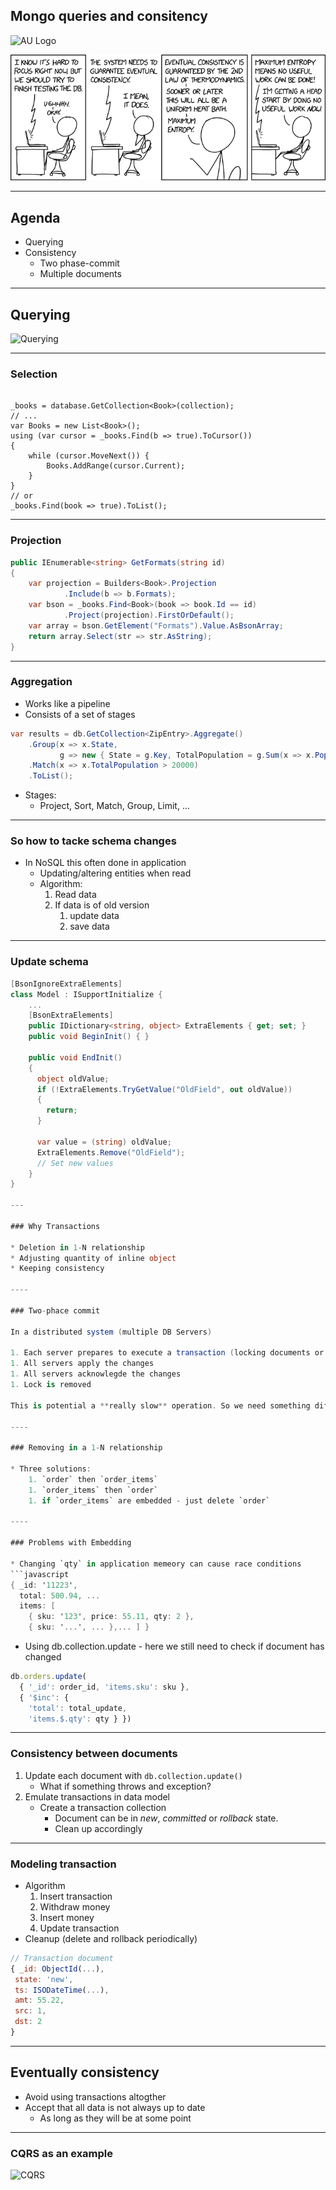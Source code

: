 <!-- .slide: data-background="#003d73" -->
## Mongo queries and consitency

![AU Logo](./../img/aulogo_uk_var2_white.png "AU Logo") <!-- .element style="width: 200px; position: fixed; bottom: 50px; left: 50px" -->

![Eventually consistency](./img/eventual_consistency.png) <!-- .element: style="height: 200px" -->

----

## Agenda

* Querying
* Consistency
    * Two phase-commit
    * Multiple documents

---

## Querying

![Querying](./img/querying.png "")

----

### Selection


```csharp[4-10|12]

_books = database.GetCollection<Book>(collection);
// ...
var Books = new List<Book>();
using (var cursor = _books.Find(b => true).ToCursor())
{
    while (cursor.MoveNext()) {
        Books.AddRange(cursor.Current);
    }
}
// or
_books.Find(book => true).ToList();
```

----

### Projection

```csharp [3-4|5-6|7]
public IEnumerable<string> GetFormats(string id)
{
    var projection = Builders<Book>.Projection
            .Include(b => b.Formats);
    var bson = _books.Find<Book>(book => book.Id == id)
            .Project(projection).FirstOrDefault();
    var array = bson.GetElement("Formats").Value.AsBsonArray;
    return array.Select(str => str.AsString);
}
```

----

### Aggregation

* Works like a pipeline
* Consists of a set of stages
```csharp
var results = db.GetCollection<ZipEntry>.Aggregate()
    .Group(x => x.State,
           g => new { State = g.Key, TotalPopulation = g.Sum(x => x.Population) } )
    .Match(x => x.TotalPopulation > 20000)
    .ToList();
```
* Stages:
    * Project, Sort, Match, Group, Limit, ...

----


### So how to tacke schema changes

* In NoSQL this often done in application
    * Updating/altering entities when read
    * Algorithm:
        1. Read data
        2. If data is of old version
            1. update data
            2. save data

----

### Update schema


```csharp [1|4-5|6-8|10-18]
[BsonIgnoreExtraElements]
class Model : ISupportInitialize {
    ...
    [BsonExtraElements]
    public IDictionary<string, object> ExtraElements { get; set; }
    public void BeginInit() { }
    
    public void EndInit()
    {
      object oldValue;
      if (!ExtraElements.TryGetValue("OldField", out oldValue))
      {
        return;
      }
    
      var value = (string) oldValue;
      ExtraElements.Remove("OldField");
      // Set new values
    }
}

---

### Why Transactions

* Deletion in 1-N relationship
* Adjusting quantity of inline object
* Keeping consistency

----

### Two-phace commit

In a distributed system (multiple DB Servers)

1. Each server prepares to execute a transaction (locking documents or collections)
1. All servers apply the changes
1. All servers acknowlegde the changes
1. Lock is removed

This is potential a **really slow** operation. So we need something different

----

### Removing in a 1-N relationship

* Three solutions:
    1. `order` then `order_items`
    1. `order_items` then `order`
    1. if `order_items` are embedded - just delete `order`

----

### Problems with Embedding

* Changing `qty` in application memeory can cause race conditions
```javascript
{ _id: '11223',
  total: 500.94, ...
  items: [
    { sku: '123', price: 55.11, qty: 2 },
    { sku: '...', ... },... ] }
```
* Using db.collection.update - here we still need to check if document has changed
```javascript
db.orders.update(
  { '_id': order_id, 'items.sku': sku },
  { '$inc': {
    'total': total_update,
    'items.$.qty': qty } })
```

----

### Consistency between documents

1. Update each document with `db.collection.update()`
    * What if something throws and exception?
1. Emulate transactions in data model
    * Create a transaction collection
        * Document can be in *new*, *committed* or *rollback* state.
        * Clean up accordingly

----

### Modeling transaction

* Algorithm
    1. Insert transaction
    1. Withdraw money
    1. Insert money
    1. Update transaction
* Cleanup (delete and rollback periodically)
```javascript
// Transaction document
{ _id: ObjectId(...),
 state: 'new',
 ts: ISODateTime(...),
 amt: 55.22,
 src: 1,
 dst: 2
}
```

----

## Eventually consistency

* Avoid using transactions altogther
* Accept that all data is not always up to date
    * As long as they will be at some point


----

### CQRS as an example

![CQRS](./img/sync_write_read.jpeg " source: https://awesomeopensource.com/project/fals/cqrs-clean-eventual-consistency?categoryPage=2")

